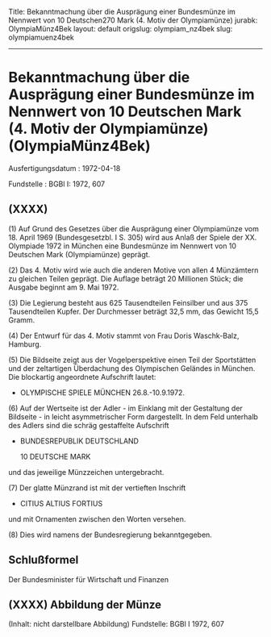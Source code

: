 Title: Bekanntmachung über die Ausprägung einer Bundesmünze im Nennwert von 10 Deutschen270
  Mark (4. Motiv der Olympiamünze)
jurabk: OlympiaMünz4Bek
layout: default
origslug: olympiam_nz4bek
slug: olympiamuenz4bek

---

# Bekanntmachung über die Ausprägung einer Bundesmünze im Nennwert von 10 Deutschen Mark (4. Motiv der Olympiamünze) (OlympiaMünz4Bek)

Ausfertigungsdatum
:   1972-04-18

Fundstelle
:   BGBl I: 1972, 607



## (XXXX)

(1) Auf Grund des Gesetzes über die Ausprägung einer Olympiamünze vom
18\. April 1969 (Bundesgesetzbl. I S. 305) wird aus Anlaß der Spiele
der XX. Olympiade 1972 in München eine Bundesmünze im Nennwert von 10
Deutschen Mark (Olympiamünze) geprägt.

(2) Das 4. Motiv wird wie auch die anderen Motive von allen 4
Münzämtern zu gleichen Teilen geprägt. Die Auflage beträgt 20
Millionen Stück; die Ausgabe beginnt am 9. Mai 1972.

(3) Die Legierung besteht aus 625 Tausendteilen Feinsilber und aus 375
Tausendteilen Kupfer. Der Durchmesser beträgt 32,5 mm, das Gewicht
15,5 Gramm.

(4) Der Entwurf für das 4. Motiv stammt von Frau Doris Waschk-Balz,
Hamburg.

(5) Die Bildseite zeigt aus der Vogelperspektive einen Teil der
Sportstätten und der zeltartigen Überdachung des Olympischen Geländes
in München. Die blockartig angeordnete Aufschrift lautet:

*   OLYMPISCHE SPIELE MÜNCHEN 26.8.-10.9.1972.




(6) Auf der Wertseite ist der Adler - im Einklang mit der Gestaltung
der Bildseite - in leicht asymmetrischer Form dargestellt. In dem Feld
unterhalb des Adlers sind die schräg gestaffelte Aufschrift

*   BUNDESREPUBLIK DEUTSCHLAND

    10 DEUTSCHE MARK



und das jeweilige Münzzeichen untergebracht.

(7) Der glatte Münzrand ist mit der vertieften Inschrift

*   CITIUS ALTIUS FORTIUS



und mit Ornamenten zwischen den Worten versehen.

(8) Dies wird namens der Bundesregierung bekanntgegeben.


## Schlußformel

Der Bundesminister für Wirtschaft und Finanzen


## (XXXX) Abbildung der Münze

(Inhalt: nicht darstellbare Abbildung)
Fundstelle: BGBl I 1972, 607

